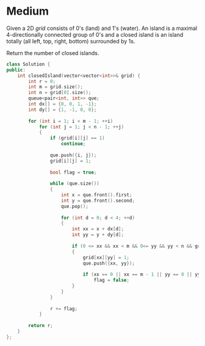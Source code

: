# Medium

Given a 2D $grid$ consists of $0$'s (land) and $1$'s (water).  An island is a maximal 4-directionally connected group of $0$'s and a closed island is an island totally (all left, top, right, bottom) surrounded by 1s.

Return the number of closed islands.

```cpp
class Solution {
public:
    int closedIsland(vector<vector<int>>& grid) {
        int r = 0;
        int m = grid.size();
        int n = grid[0].size();
        queue<pair<int, int>> que;
        int dx[] = {0, 0, 1, -1};
        int dy[] = {1, -1, 0, 0};
        
        for (int i = 1; i < m - 1; ++i)
            for (int j = 1; j < n - 1; ++j)
            {
                if (grid[i][j] == 1)
                    continue;
                
                que.push({i, j});
                grid[i][j] = 1;
                
                bool flag = true;
                
                while (que.size())
                {
                    int x = que.front().first;
                    int y = que.front().second;
                    que.pop();
                    
                    for (int d = 0; d < 4; ++d)
                    {
                        int xx = x + dx[d];
                        int yy = y + dy[d];
                        
                        if (0 <= xx && xx < m && 0<= yy && yy < n && grid[xx][yy] == 0)
                        {
                            grid[xx][yy] = 1;
                            que.push({xx, yy});
                            
                            if (xx == 0 || xx == m - 1 || yy == 0 || yy == n - 1)
                                flag = false;
                        }
                    }
                }
                
                r += flag;
            }
        
        return r;
    }
};
```

